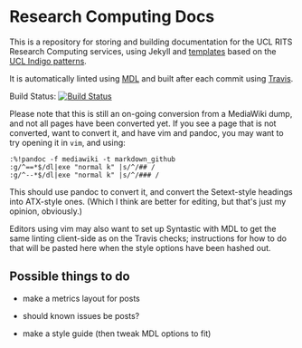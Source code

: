 # Research Computing Docs

This is a repository for storing and building documentation for
the UCL RITS Research Computing services, using Jekyll and
[templates](https://github.com/UCL-RITS/indigo-jekyll) based on the [UCL Indigo patterns](https://www.ucl.ac.uk/indigo).

It is automatically linted using [MDL](https://github.com/mivok/markdownlint)
and built after each commit using [Travis](http://travis-ci.org/).

Build Status: [![Build Status](https://travis-ci.org/UCL-RITS/rc-docs.svg?branch=master)](https://travis-ci.org/UCL-RITS/rc-docs)

Please note that this is still an on-going conversion from a
MediaWiki dump, and not all pages have been converted yet.
If you see a page that is not converted, want to convert it,
and have vim and pandoc, you may want to try opening
it in `vim`, and using:

```vimscript
:%!pandoc -f mediawiki -t markdown_github
:g/^==*$/dl|exe "normal k" |s/^/## /
:g/^--*$/dl|exe "normal k" |s/^/### /
```

This should use pandoc to convert it, and convert the Setext-style
headings into ATX-style ones. (Which I think are better for editing, but
that's just my opinion, obviously.)

Editors using vim may also want to set up Syntastic with MDL to
get the same linting client-side as on the Travis checks; instructions
for how to do that will be pasted here when the style options have been
hashed out.

## Possible things to do

- make a metrics layout for posts

- should known issues be posts?

- make a style guide (then tweak MDL options to fit)
